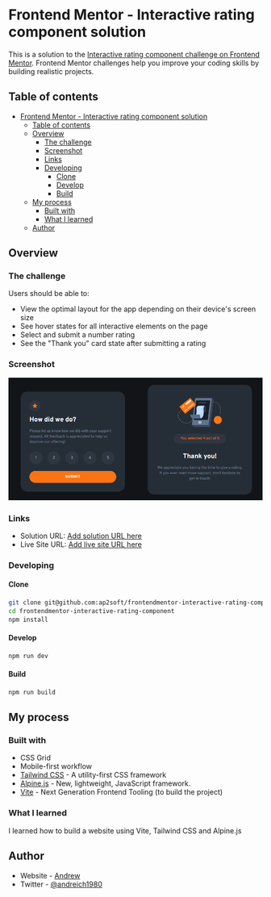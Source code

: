 # Frontend Mentor - Interactive rating component solution

This is a solution to the [Interactive rating component challenge on Frontend Mentor](https://www.frontendmentor.io/challenges/interactive-rating-component-koxpeBUmI). Frontend Mentor challenges help you improve your coding skills by building realistic projects.

## Table of contents

- [Frontend Mentor - Interactive rating component solution](#frontend-mentor---interactive-rating-component-solution)
  - [Table of contents](#table-of-contents)
  - [Overview](#overview)
    - [The challenge](#the-challenge)
    - [Screenshot](#screenshot)
    - [Links](#links)
    - [Developing](#developing)
      - [Clone](#clone)
      - [Develop](#develop)
      - [Build](#build)
  - [My process](#my-process)
    - [Built with](#built-with)
    - [What I learned](#what-i-learned)
  - [Author](#author)

## Overview

### The challenge

Users should be able to:

- View the optimal layout for the app depending on their device's screen size
- See hover states for all interactive elements on the page
- Select and submit a number rating
- See the "Thank you" card state after submitting a rating

### Screenshot

![](./screenshot.png)

### Links

- Solution URL: [Add solution URL here](https://your-solution-url.com)
- Live Site URL: [Add live site URL here](https://your-live-site-url.com)

### Developing

#### Clone

```bash
git clone git@github.com:ap2soft/frontendmentor-interactive-rating-component.git
cd frontendmentor-interactive-rating-component
npm install
```

#### Develop

```bash
npm run dev
```

#### Build

```bash
npm run build
```

## My process

### Built with

- CSS Grid
- Mobile-first workflow
- [Tailwind CSS](https://tailwindcss.com/) - A utility-first CSS framework
- [Alpine.js](https://alpinejs.dev/) - New, lightweight, JavaScript framework.
- [Vite](https://vitejs.dev/) - Next Generation Frontend Tooling (to build the project)

### What I learned

I learned how to build a website using Vite, Tailwind CSS and Alpine.js

## Author

- Website - [Andrew](https://ap2.dev)
- Twitter - [@andreich1980](https://www.twitter.com/andreich1980)
